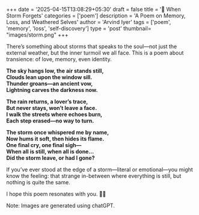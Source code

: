 +++
date = '2025-04-15T13:08:29+05:30'
draft = false
title = '📝 When Storm Forgets'
categories = ['poem'] 
description = 'A Poem on Memory, Loss, and Weathered Selves'
author = 'Arvind Iyer'
tags = ['poem', 'memory', 'loss', 'self-discovery']
type = 'post'
thumbnail= "images/storm.png"
+++

There’s something about storms that speaks to the soul—not just the external weather, but the inner turmoil we all face. This is a poem about transience: of love, memory, even identity. 

**The sky hangs low, the air stands still,**  
**Clouds lean upon the window sill.**  
**Thunder groans—an ancient vow,**  
**Lightning carves the darkness now.**  

**The rain returns, a lover’s trace,**  
**But never stays, won’t leave a face.**  
**I walk the streets where echoes burn,**  
**Each step erased—no way to turn.**  

**The storm once whispered me by name,**  
**Now hums it soft, then hides its flame.**  
**One final cry, one final sigh—**  
**When all is still, when all is done…**  
**Did the storm leave, or had I gone?**


If you’ve ever stood at the edge of a storm—literal or emotional—you might know the feeling: that strange in-between where everything is still, but nothing is quite the same.  

I hope this poem resonates with you. 🌈✨

Note: Images are generated using chatGPT. 